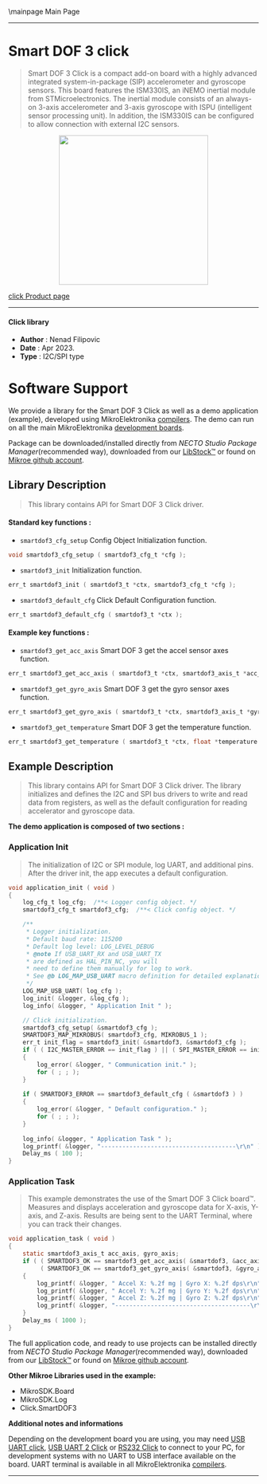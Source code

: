 \mainpage Main Page

---
# Smart DOF 3 click

> Smart DOF 3 Click is a compact add-on board with a highly advanced integrated system-in-package (SIP) accelerometer
> and gyroscope sensors. This board features the ISM330IS, an iNEMO inertial module from STMicroelectronics. 
> The inertial module consists of an always-on 3-axis accelerometer 
> and 3-axis gyroscope with ISPU (intelligent sensor processing unit). 
> In addition, the ISM330IS can be configured to allow connection with external I2C sensors.

<p align="center">
  <img src="https://download.mikroe.com/images/click_for_ide/smartdof3_click.png" height=300px>
</p>

[click Product page](https://www.mikroe.com/smart-dof-3-click)

---


#### Click library

- **Author**        : Nenad Filipovic
- **Date**          : Apr 2023.
- **Type**          : I2C/SPI type


# Software Support

We provide a library for the Smart DOF 3 Click
as well as a demo application (example), developed using MikroElektronika
[compilers](https://www.mikroe.com/necto-studio).
The demo can run on all the main MikroElektronika [development boards](https://www.mikroe.com/development-boards).

Package can be downloaded/installed directly from *NECTO Studio Package Manager*(recommended way), downloaded from our [LibStock&trade;](https://libstock.mikroe.com) or found on [Mikroe github account](https://github.com/MikroElektronika/mikrosdk_click_v2/tree/master/clicks).

## Library Description

> This library contains API for Smart DOF 3 Click driver.

#### Standard key functions :

- `smartdof3_cfg_setup` Config Object Initialization function.
```c
void smartdof3_cfg_setup ( smartdof3_cfg_t *cfg );
```

- `smartdof3_init` Initialization function.
```c
err_t smartdof3_init ( smartdof3_t *ctx, smartdof3_cfg_t *cfg );
```

- `smartdof3_default_cfg` Click Default Configuration function.
```c
err_t smartdof3_default_cfg ( smartdof3_t *ctx );
```

#### Example key functions :

- `smartdof3_get_acc_axis` Smart DOF 3 get the accel sensor axes function.
```c
err_t smartdof3_get_acc_axis ( smartdof3_t *ctx, smartdof3_axis_t *acc_axis );
```

- `smartdof3_get_gyro_axis` Smart DOF 3 get the gyro sensor axes function.
```c
err_t smartdof3_get_gyro_axis ( smartdof3_t *ctx, smartdof3_axis_t *gyro_axis );
```

- `smartdof3_get_temperature` Smart DOF 3 get the temperature function.
```c
err_t smartdof3_get_temperature ( smartdof3_t *ctx, float *temperature );
```

## Example Description

> This library contains API for Smart DOF 3 Click driver.
> The library initializes and defines the I2C and SPI bus drivers to 
> write and read data from registers, as well as the default 
> configuration for reading accelerator and gyroscope data.

**The demo application is composed of two sections :**

### Application Init

> The initialization of I2C or SPI module, log UART, and additional pins.
> After the driver init, the app executes a default configuration.

```c
void application_init ( void )
{
    log_cfg_t log_cfg;  /**< Logger config object. */
    smartdof3_cfg_t smartdof3_cfg;  /**< Click config object. */

    /** 
     * Logger initialization.
     * Default baud rate: 115200
     * Default log level: LOG_LEVEL_DEBUG
     * @note If USB_UART_RX and USB_UART_TX 
     * are defined as HAL_PIN_NC, you will 
     * need to define them manually for log to work. 
     * See @b LOG_MAP_USB_UART macro definition for detailed explanation.
     */
    LOG_MAP_USB_UART( log_cfg );
    log_init( &logger, &log_cfg );
    log_info( &logger, " Application Init " );

    // Click initialization.
    smartdof3_cfg_setup( &smartdof3_cfg );
    SMARTDOF3_MAP_MIKROBUS( smartdof3_cfg, MIKROBUS_1 );
    err_t init_flag = smartdof3_init( &smartdof3, &smartdof3_cfg );
    if ( ( I2C_MASTER_ERROR == init_flag ) || ( SPI_MASTER_ERROR == init_flag ) )
    {
        log_error( &logger, " Communication init." );
        for ( ; ; );
    }
    
    if ( SMARTDOF3_ERROR == smartdof3_default_cfg ( &smartdof3 ) )
    {
        log_error( &logger, " Default configuration." );
        for ( ; ; );
    }
    
    log_info( &logger, " Application Task " );
    log_printf( &logger, "--------------------------------------\r\n" );
    Delay_ms ( 100 );
}
```

### Application Task

> This example demonstrates the use of the Smart DOF 3 Click board™.
> Measures and displays acceleration and gyroscope data for X-axis, Y-axis, and Z-axis.
> Results are being sent to the UART Terminal, where you can track their changes.

```c
void application_task ( void )
{
    static smartdof3_axis_t acc_axis, gyro_axis;
    if ( ( SMARTDOF3_OK == smartdof3_get_acc_axis( &smartdof3, &acc_axis ) ) &&
         ( SMARTDOF3_OK == smartdof3_get_gyro_axis( &smartdof3, &gyro_axis ) ) )
    {
        log_printf( &logger, " Accel X: %.2f mg | Gyro X: %.2f dps\r\n", acc_axis.x, gyro_axis.x );
        log_printf( &logger, " Accel Y: %.2f mg | Gyro Y: %.2f dps\r\n", acc_axis.y, gyro_axis.y );
        log_printf( &logger, " Accel Z: %.2f mg | Gyro Z: %.2f dps\r\n", acc_axis.z, gyro_axis.z );
        log_printf( &logger, "--------------------------------------\r\n" );
    }
    Delay_ms ( 1000 );
}
```

The full application code, and ready to use projects can be installed directly from *NECTO Studio Package Manager*(recommended way), downloaded from our [LibStock&trade;](https://libstock.mikroe.com) or found on [Mikroe github account](https://github.com/MikroElektronika/mikrosdk_click_v2/tree/master/clicks).

**Other Mikroe Libraries used in the example:**

- MikroSDK.Board
- MikroSDK.Log
- Click.SmartDOF3

**Additional notes and informations**

Depending on the development board you are using, you may need
[USB UART click](https://www.mikroe.com/usb-uart-click),
[USB UART 2 Click](https://www.mikroe.com/usb-uart-2-click) or
[RS232 Click](https://www.mikroe.com/rs232-click) to connect to your PC, for
development systems with no UART to USB interface available on the board. UART
terminal is available in all MikroElektronika
[compilers](https://shop.mikroe.com/compilers).

---

